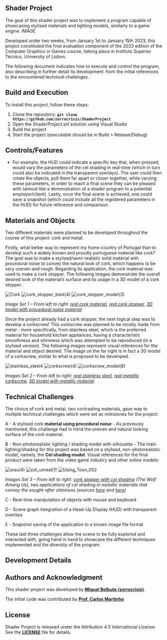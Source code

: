 ## **Shader Project**

The goal of this shader project was to implement a program capable of showcasing stylised materials and lighting models, similarly to a game engine. 
IMAGE


Developed under two weeks, from January 1st to January 15th 2023, this project constituted the final evaluation component of the 2023 edition of the Computer Graphics in Games course, talking place in Instituto Superior Técnico, University of Lisbon.

The following document indicates how to execute and control the program, also describing in further detail its development: from the initial references to the encountered technical challenges. 

## **Build and Execution**

To install this project, follow these steps:

1. Clone the repository: **`git clone https://github.com/zorrocrisis/ShaderProject`**
2. Open the ShaderProject.snl solution using Visual Studio
4. Build the project
5. Start the project (executable should be in Build > Release/Debug)

## **Controls/Features**

+ For example, the HUD could indicate a specific key that, when pressed, would vary the parameters of the cel shading in real-time (which in turn could also be indicated in the transparent overlays). The user could then rotate the objects, pull them far apart or closer together, while varying these parameters, in order to reach a final scene they can be pleased with (almost like a demonstration of a shader program to a potential employer/client). Lastly, once the final scene is achieved, one could save a snapshot (which could include all the registered parameters in the HUD) for future reference and comparison.

## **Materials and Objects**

Two different materials were planned to be developed throughout the course of this project: cork and metal.

Firstly, what better way to represent my home country of Portugal than to develop such a widely known and proudly portuguese material like cork? The goal was to make a stylised/semi-realistic solid material with procedural noise to convey the natural look of cork, which happens to be very uneven and rough. Regarding its application, the cork material was used to make a cork stopper. The following images demonstrate the overall desired look of the material’s surface and its usage in a 3D model of a cork stopper.

![Cork](https://github.com/zorrocrisis/ShaderProject/assets/118909502/19f8e0f5-3854-41f1-b2b8-11f824344bdb)
![cork_stopper_best(4)](https://github.com/zorrocrisis/ShaderProject/assets/118909502/be64cb5d-e031-46f4-8096-fbd5a6a16dbe)
![cork_stopper_model(3)](https://github.com/zorrocrisis/ShaderProject/assets/118909502/ecd45a71-8e0c-48f2-92ac-56c460a71123)

*Image Set 1 – From left to right: [real cork material](https://en.wikipedia.org/wiki/Cork_(material)#/media/File:Cork.jpg), [real cork stopper](https://www.corklink.com/index.php/agglomeratdor-natural-corks/), [3D model with procedural noise material](https://sketchfab.com/3d-models/champagne-cork-ab6482bccb084488b8fdaae82d67ce88)*

Since the project already had a cork stopper, the next logical step was to develop a corkscrew! This corkscrew was planned to be mostly made from metal - more specifically, from stainless steel, which is the preferred material for household kitchen appliances, having a characteristic smoothness and shininess which was attempted to be reproduced (in a stylised version). The following images represent visual references for the material and object desired. The image on the far right is in fact a 3D model of a corkscrew, similar to what is proposed to be developed.

![stainless_steel4](https://github.com/zorrocrisis/ShaderProject/assets/118909502/b9675617-58a0-4e39-bacd-a5e726a33b04)
![corkscrew(4)](https://github.com/zorrocrisis/ShaderProject/assets/118909502/ff76d9f9-15e6-4636-8d92-0a793817b589)
![corkscrew_model(8)](https://github.com/zorrocrisis/ShaderProject/assets/118909502/7dd16683-2e3b-4892-8252-181d2fbb2a26)


*Images Set 2 – From left to right: [real stainless steel](https://eagletube.com/about-us/news/stainless-steel-characteristics/), [real metallic corkscrew](https://www.theodorebruceauctions.com.au/auction-lot/an-antique-nickel-plate-english-roundlet-travelli_48F4A2EBE9), [3D model with metallic material](https://www.youtube.com/watch?v=NIn421hiFrc)*

## **Technical Challenges**

The choice of cork and metal, two contrasting materials, gave way to multiple technical challenges which were set as milestones for the project:

A - A stylised cork **material using procedural noise** - As previously mentioned, this challenge had in mind the uneven and natural looking surface of the cork material.

B - Non-photorealistic lighting / shading model with silhouette - The main lighting/shading for this project was based on a stylised, non-photorealistic model, namely, the **Cel shading model**. Visual references for the final product were taken from the video game industry and other online models:

![wau(4)](https://github.com/zorrocrisis/ShaderProject/assets/118909502/01bf2242-6c8d-4d80-a22f-ca9e5ca09a63)
![cel_unreal(1)](https://github.com/zorrocrisis/ShaderProject/assets/118909502/50eef4fe-cf8a-4ff5-a3d8-7bdab07661ae)
![Using_Toon_052](https://github.com/zorrocrisis/ShaderProject/assets/118909502/13de1655-ef18-4278-aa1a-7e45e005503a)

*Images Set 3 – From left to right: [cork stopper with cel shading](https://www.youtube.com/watch?v=vxhRINas5S0) (The Wolf Among Us), two applications of cel shading in metallic materials that convey the sought-after shininess (sources [here](https://www.unrealengine.com/marketplace/en-US/product/stylized-rendering-system-for-mobile-vr-cel-shader) and [here](https://www.reallusion.com/iclone/help/iclone5/pro/10_scene/atmosphere/using_toon_shader.htm))*

C - Real-time manipulation of objects with mouse and keyboard

D - Scene graph integration of a Head-Up Display (HUD) with transparent overlays

E - Snapshot saving of the application to a known image file format

These last three challenges allow the scene to be fully explored and interacted with, going hand in hand to showcase the different techniques implemented and the diversity of the program.

## **Development Details**



## **Authors and Acknowledgment**

This shader project was developed by **[Miguel Belbute (zorrocrisis)](https://github.com/zorrocrisis)**.

The initial code was contributed by **[Prof. Carlos Martinho](https://fenix.tecnico.ulisboa.pt/homepage/ist14181)**

## **License**

Shader Project is released under the Attribution 4.0 International License. See the **[LICENSE](https://creativecommons.org/licenses/by/4.0/)** file for details.
